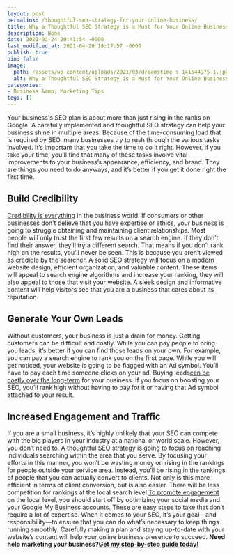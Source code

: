 ```yaml
---
layout: post
permalink: /thoughtful-seo-strategy-for-your-online-business/
title: Why a Thoughtful SEO Strategy is a Must for Your Online Business
description: None
date: 2021-03-24 20:41:54 -0000
last_modified_at: 2021-04-20 18:17:57 -0000
publish: true
pin: false
image:
  path: /assets/wp-content/uploads/2021/03/dreamstime_s_141544975-1.jpg
  alt: Why a Thoughtful SEO Strategy is a Must for Your Online Business
categories:
- Business &amp; Marketing Tips
tags: []
---
```

Your business's SEO plan is about more than just rising in the ranks on Google. A carefully implemented and thoughtful SEO strategy can help your business shine in multiple areas. Because of the time-consuming load that is required by SEO, many businesses try to rush through the various tasks involved. It’s important that you take the time to do it right. However, if you take your time, you’ll find that many of these tasks involve vital improvements to your business’s appearance, efficiency, and brand. They are things you need to do anyways, and it’s better if you get it done right the first time.

## Build Credibility

[Credibility is everything](https://www.seobox.com.au/seo-build-brand-credibility/#:~:text=In%20the%20eyes%20of%20the,the%20front%20of%20people's%20minds.) in the business world. If consumers or other businesses don’t believe that you have expertise or ethics, your business is going to struggle obtaining and maintaining client relationships. Most people will only trust the first few results on a search engine. If they don’t find their answer, they’ll try a different search. That means if you don’t rank high on the results, you’ll never be seen. This is because you aren’t viewed as credible by the searcher. A solid SEO strategy will focus on a modern website design, efficient organization, and valuable content. These items will appeal to search engine algorithms and increase your ranking, they will also appeal to those that visit your website. A sleek design and informative content will help visitors see that you are a business that cares about its reputation.

## Generate Your Own Leads

Without customers, your business is just a drain for money. Getting customers can be difficult and costly. While you can pay people to bring you leads, it’s better if you can find those leads on your own. For example, you can pay a search engine to rank you on the first page. While you will get noticed, your website is going to be flagged with an Ad symbol. You’ll have to pay each time someone clicks on your ad. Buying leads[can be costly over the long-term](https://www.podium.com/article/reverse-mortgage-leads/) for your business. If you focus on boosting your SEO, you’ll rank high without having to pay for it or having that Ad symbol attached to your result.

## Increased Engagement and Traffic

If you are a small business, it’s highly unlikely that your SEO can compete with the big players in your industry at a national or world scale. However, you don’t need to. A thoughtful SEO strategy is going to focus on reaching individuals searching within the area that you serve. By focusing your efforts in this manner, you won’t be wasting money on rising in the rankings for people outside your service area. Instead, you’ll be rising in the rankings of people that you can actually convert to clients. Not only is this more efficient in terms of client conversion, but is also easier. There will be less competition for rankings at the local search level.[To promote engagement](https://www.webfx.com/internet-marketing/is-SEO-important-for-every-business.html) on the local level, you should start off by optimizing your social media and your Google My Business accounts. These are easy steps to take that don’t require a lot of expertise. When it comes to your SEO, it’s your goal—and responsibility—to ensure that you can do what’s necessary to keep things running smoothly. Carefully making a plan and staying up-to-date with your website’s content will help your online business presence to succeed. **Need help marketing your business?[Get my step-by-step guide today!](https://go.katebagoy.com/ebook)**
